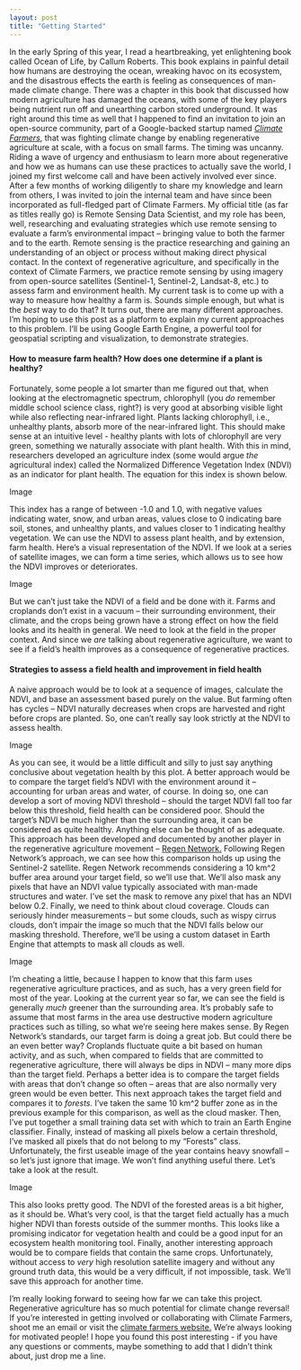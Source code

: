 ```yaml
---
layout: post
title: "Getting Started"
---
```


In the early Spring of this year, I read a heartbreaking, yet enlightening book called Ocean of Life, by Callum Roberts. This book explains in painful detail how humans are destroying the ocean, wreaking havoc on its ecosystem, and the disastrous effects the earth is feeling as consequences of man-made climate change. There was a chapter in this book that discussed how modern agriculture has damaged the oceans, with some of the key players being nutrient run off and unearthing carbon stored underground. It was right around this time as well that I happened to find an invitation to join an open-source community, part of a Google-backed startup named [*Climate Farmers*](https://www.climatefarmers.org), that was fighting climate change by enabling regenerative agriculture at scale, with a focus on small farms. The timing was uncanny. Riding a wave of urgency and enthusiasm to learn more about regenerative and how we as humans can use these practices to actually save the world, I joined my first welcome call and have been actively involved ever since. After a few months of working diligently to share my knowledge and learn from others, I was invited to join the internal team and have since been incorporated as full-fledged part of Climate Farmers. 
My official title (as far as titles really go) is Remote Sensing Data Scientist, and my role has been, well, researching and evaluating strategies which use remote sensing to evaluate a farm’s environmental impact – bringing value to both the farmer and to the earth. Remote sensing is the practice researching and gaining an understanding of an object or process without making direct physical contact. In the context of regenerative agriculture, and specifically in the context of Climate Farmers, we practice remote sensing by using imagery from open-source satellites (Sentinel-1, Sentinel-2, Landsat-8, etc.) to assess farm and environment health. My current task is to come up with a way to measure how healthy a farm is. Sounds simple enough, but what is the *best* way to do that? It turns out, there are many different approaches. I’m hoping to use this post as a platform to explain my current approaches to this problem. I’ll be using Google Earth Engine, a powerful tool for geospatial scripting and visualization, to demonstrate strategies.

#### How to measure farm health? How does one determine if a plant is healthy?
Fortunately, some people a lot smarter than me figured out that, when looking at the electromagnetic spectrum, chlorophyll (you *do* remember middle school science class, right?) is very good at absorbing visible light while also reflecting near-infrared light. Plants lacking chlorophyll, i.e., unhealthy plants, absorb more of the near-infrared light. This should make sense at an intuitive level - healthy plants with lots of chlorophyll are very green, something we naturally associate with plant health. With this in mind, researchers developed an agriculture index (some would argue *the* agricultural index) called the Normalized Difference Vegetation Index (NDVI) as an indicator for plant health. The equation for this index is shown below.

Image

This index has a range of between -1.0 and 1.0, with negative values indicating water, snow, and urban areas, values close to 0 indicating bare soil, stones, and unhealthy plants, and values closer to 1 indicating healthy vegetation. We can use the NDVI to assess plant health, and by extension, farm health. Here’s a visual representation of the NDVI. If we look at a series of satellite images, we can form a time series, which allows us to see how the NDVI improves or deteriorates. 

Image

But we can’t just take the NDVI of a field and be done with it. Farms and croplands don’t exist in a vacuum – their surrounding environment, their climate, and the crops being grown have a strong effect on how the field looks and its health in general. We need to look at the field in the proper context. And since we *are* talking about regenerative agriculture, we want to see if a field’s health improves as a consequence of regenerative practices.

#### Strategies to assess a field health and improvement in field health
A naive approach would be to look at a sequence of images, calculate the NDVI, and base an assessment based purely on the value. But farming often has cycles – NDVI naturally decreases when crops are harvested and right before crops are planted. So, one can’t really say look strictly at the NDVI to assess health. 

Image

As you can see, it would be a little difficult and silly to just say anything conclusive about vegetation health by this plot. A better approach would be to compare the target field’s NDVI with the environment around it – accounting for urban areas and water, of course. In doing so, one can develop a sort of moving NDVI threshold – should the target NDVI fall too far below this threshold, field health can be considered poor. Should the target’s NDVI be much higher than the surrounding area, it can be considered as quite healthy. Anything else can be thought of as adequate. This approach has been developed and documented by another player in the regenerative agriculture movement – [Regen Network.](https://www.regen.network/) Following Regen Network’s approach, we can see how this comparison holds up using the Sentinel-2 satellite. Regen Network recommends considering a 10 km^2 buffer area around your target field, so we’ll use that. We’ll also mask any pixels that have an NDVI value typically associated with man-made structures and water. I’ve set the mask to remove any pixel that has an NDVI below 0.2. Finally, we need to think about cloud coverage. Clouds can seriously hinder measurements – but some clouds, such as wispy cirrus clouds, don’t impair the image so much that the NDVI falls below our masking threshold. Therefore, we’ll be using a custom dataset in Earth Engine that attempts to mask all clouds as well.

Image

I’m cheating a little, because I happen to know that this farm uses regenerative agriculture practices, and as such, has a very green field for most of the year. Looking at the current year so far, we can see the field is generally *much* greener than the surrounding area. It’s probably safe to assume that most farms in the area use destructive modern agriculture practices such as tilling, so what we’re seeing here makes sense. By Regen Network’s standards, our target farm is doing a great job. But could there be an even better way? 
Croplands fluctuate quite a bit based on human activity, and as such, when compared to fields that are committed to regenerative agriculture, there will always be dips in NDVI – many more dips than the target field. Perhaps a better idea is to compare the target fields with areas that don’t change so often – areas that are also normally very green would be even better. This next approach takes the target field and compares it to *forests.* I’ve taken the same 10 km^2 buffer zone as in the previous example for this comparison, as well as the cloud masker. Then, I’ve put together a small training data set with which to train an Earth Engine classifier. Finally, instead of masking all pixels below a certain threshold, I’ve masked all pixels that do not belong to my “Forests” class. Unfortunately, the first useable image of the year contains heavy snowfall – so let’s just ignore that image. We won’t find anything useful there. Let’s take a look at the result.

Image

This also looks pretty good. The NDVI of the forested areas is a bit higher, as it should be. What’s very cool, is that the target field actually has a much higher NDVI than forests outside of the summer months. This looks like a promising indicator for vegetation health and could be a good input for an ecosystem health monitoring tool.
Finally, another interesting approach would be to compare fields that contain the same crops. Unfortunately, without access to *very* high resolution satellite imagery and without any ground truth data, this would be a very difficult, if not impossible, task. We’ll save this approach for another time.

I’m really looking forward to seeing how far we can take this project. Regenerative agriculture has so much potential for climate change reversal! If you’re interested in getting involved or collaborating with Climate Farmers, shoot me an email or visit the [climate farmers website.](https://www.climatefarmers.org) We’re always looking for motivated people! I hope you found this post interesting - if you have any questions or comments, maybe something to add that I didn’t think about, just drop me a line. 




